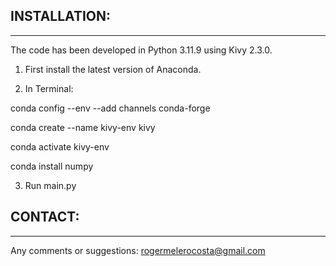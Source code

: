 ## INSTALLATION:
---------------------

The code has been developed in Python 3.11.9 using Kivy 2.3.0.  

1) First install the latest version of Anaconda.

2) In Terminal:

  conda config --env --add channels conda-forge
  
  conda create --name kivy-env kivy
  
  conda activate kivy-env
  
  conda install numpy

3) Run main.py


## CONTACT:
---------------------
Any comments or suggestions: rogermelerocosta@gmail.com
